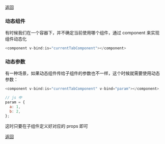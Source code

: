 [返回](./index.md)

### 动态组件

有时候我们在一个容器下，并不确定当前使用哪个组件，通过 component 来实现组件动态化

```javascript
<component v-bind:is="currentTabComponent"></component>
```

### 动态参数

有一种场景，如果动态组件传给子组件的参数也不一样，这个时候就需要使用动态参数：

```javascript
<component v-bind:is="currentTabComponent" v-bind="param"></component>;

// js 中
param = {
  a: 1,
  b: 2,
};
```

这时只要在子组件定义好对应的 props 即可

[返回](./index.md)
